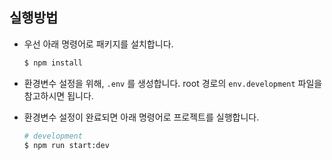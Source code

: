 ## 실행방법

- 우선 아래 명령어로 패키지를 설치합니다.

  ```bash
  $ npm install
  ```

- 환경변수 설정을 위해, `.env` 를 생성합니다. root 경로의 `env.development` 파일을 참고하시면 됩니다.

- 환경변수 설정이 완료되면 아래 명령어로 프로젝트를 실행합니다.

  ```bash
  # development
  $ npm run start:dev
  ```
